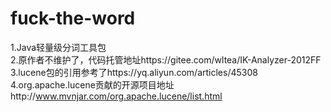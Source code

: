 # fuck-the-word
1.Java轻量级分词工具包<br>
2.原作者不维护了，代码托管地址https://gitee.com/wltea/IK-Analyzer-2012FF<br>
3.lucene包的引用参考了https://yq.aliyun.com/articles/45308<br>
4.org.apache.lucene贡献的开源项目地址http://www.mvnjar.com/org.apache.lucene/list.html<br>
